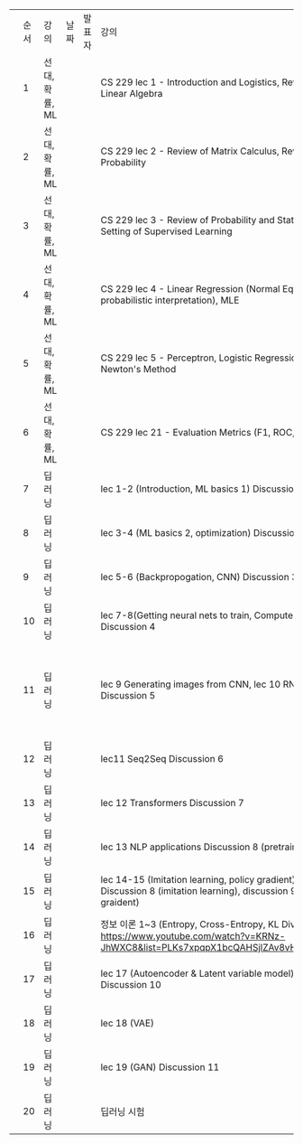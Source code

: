 | | | | | | | | | |
|-|-|-|-|-|-|-|-|-|
| |순서|강의|날짜|발표자|강의|실습|조교|추가 자료|
| |1|선대, 확률, ML| | |CS 229 lec 1 - Introduction and Logistics, Review of Linear Algebra|  실습 1,2  | | |
| |2|선대, 확률, ML| | |CS 229 lec 2 - Review of Matrix Calculus, Review of Probability|실습 3,4| | |
| |3|선대, 확률, ML| | |CS 229 lec 3 - Review of Probability and Statistics, Setting of Supervised Learning|실습5,6| | |
| |4|선대, 확률, ML| | |CS 229 lec 4 - Linear Regression (Normal Equations, probabilistic interpretation), MLE |실습 7| | |
| |5|선대, 확률, ML| | |CS 229 lec 5 - Perceptron, Logistic Regression, Newton's Method|X| | |
| |6|선대, 확률, ML| | |CS 229 lec 21 - Evaluation Metrics (F1, ROC, etc..)| | | |
| |7|딥러닝| | |lec 1-2 (Introduction, ML basics 1) Discussion 1| | | |
| |8|딥러닝| | |lec 3-4 (ML basics 2, optimization) Discussion 2|hw1| |https://distill.pub/2017/momentum/ https://openai.com/blog/deep-double-descent/ https://mml-book.github.io/book/mml-book.pdf (p.291-p.303)|
| |9|딥러닝| | |lec 5-6 (Backpropogation, CNN) Discussion 3| | | |
| |10|딥러닝| | |lec 7-8(Getting neural nets to train, Computer Vision) Discussion 4|X| |overfitting in deep neural network ( https://lilianweng.github.io/lil-log/2019/03/14/are-deep-neural-networks-dramatically-overfitted.html )|
| |11|딥러닝| | |lec 9 Generating images from CNN, lec 10 RNN Discussion 5| | |RNN and Regularization(Dropout):  https://medium.com/curg/deep-rnn-%EC%A0%95%EA%B7%9C%ED%99%94%EA%B0%80-%EA%B6%81%EA%B8%88%ED%95%B4-7d69f3bbc171   Bidirenctional RNN: https://d2l.ai/chapter_recurrent-modern/bi-rnn.html    Seq to Seq Machine Translation: https://deep-learning-study.tistory.com/685   Beam Search: https://littlefoxdiary.tistory.com/4|
| |12|딥러닝| | |lec11 Seq2Seq Discussion 6| | | |
| |13|딥러닝| | |lec 12 Transformers  Discussion 7|hw3| |Transformer: https://nlp.seas.harvard.edu/2018/04/03/attention.html#model-architecture |
| |14|딥러닝| | |lec 13 NLP applications Discussion 8 (pretraining)| | | |
| |15|딥러닝| | |lec 14-15 (Imitation learning, policy gradient) Discussion 8 (imitation learning), discussion 9 (policy graident)| | | |
| |16|딥러닝| | |정보 이론 1~3 (Entropy, Cross-Entropy, KL Divergence) https://www.youtube.com/watch?v=KRNz-JhWXC8&list=PLKs7xpqpX1bcQAHSjlZAv8vHftDj6kXrn   |hw2| | |
| |17|딥러닝| | |lec 17 (Autoencoder & Latent variable model) Discussion 10| | | |
| |18|딥러닝| | |lec 18 (VAE)| | | |
| |19|딥러닝| | |lec 19 (GAN) Discussion 11| | | |
| |20|딥러닝| | |딥러닝 시험| | | |
